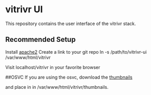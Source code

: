 # vitrivr UI

This repository contains the user interface of the vitrivr stack.

## Recommended Setup

Install [apache2](https://www.digitalocean.com/community/tutorials/how-to-configure-the-apache-web-server-on-an-ubuntu-or-debian-vps)
Create a link to your git repo ln -s /path/to/vitrivr-ui /var/www/html/vitrivr

Visit localhost/vitrivr in your favorite browser


##OSVC
If you are using the osvc, download the [thumbnails](http://download-dbis.dmi.unibas.ch/thumbnails/osvc_1.0_thumbnails.tar.gz)

and place in in /var/www/html/vitrivr/thumbnails.